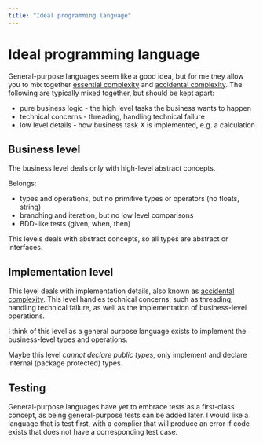```yaml
---
title: "Ideal programming language"
---
```

# Ideal programming language

General-purpose languages seem like a good idea, but for me they allow you to mix together  [essential complexity](design/complexity) and [accidental complexity](design/complexity). The following are typically mixed together, but should be kept apart:

* pure business logic - the high level tasks the business wants to happen
* technical concerns - threading, handling technical failure
* low level details - how business task X is implemented, e.g. a calculation

## Business level

The business level deals only with high-level abstract concepts.

Belongs:
* types and operations, but no primitive types or operators (no floats, string)
* branching and iteration, but no low level comparisons
* BDD-like tests (given, when, then)

This levels deals with abstract concepts, so all types are abstract or  interfaces.

## Implementation level

This level deals with implementation details, also known as [accidental complexity](design/complexity).  This level handles technical concerns, such as threading, handling technical failure, as well as the implementation of business-level operations.

I think of this level as a general purpose language exists to implement the business-level types and operations.

Maybe this level *cannot declare public types*, only implement and declare internal (package protected) types.

## Testing

General-purpose languages have yet to embrace tests as a first-class concept, as being general-purpose tests can be added later.  I would like a language that is test first, with a complier that will produce an error if code exists that does not have a corresponding test case.